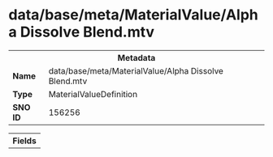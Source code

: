 <h1>data/base/meta/MaterialValue/Alpha Dissolve Blend.mtv</h1><table><tr><th colspan="100%">Metadata</th></tr><tr><td><b>Name</b></td><td>data/base/meta/MaterialValue/Alpha Dissolve Blend.mtv</td></tr><tr><td><b>Type</b></td><td>MaterialValueDefinition</td></tr><tr><td><b>SNO ID</b></td><td>156256</td></tr></table>

<table><tr><th colspan="100%">Fields</th></tr></table>

